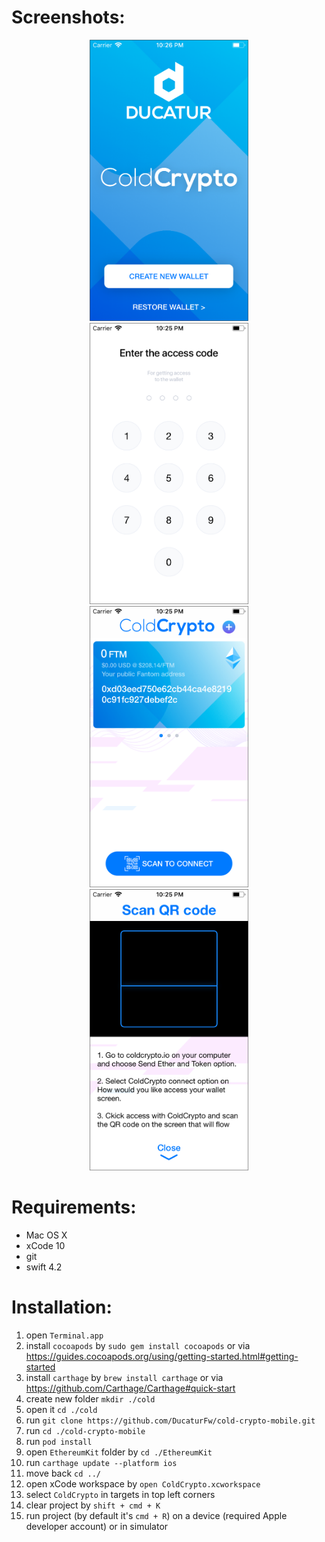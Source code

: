 # Screenshots:

<p align='center'>
<img src='https://github.com/DucaturFw/cold-crypto-mobile/raw/master/screens/img1.png' height='450' alt='screenshot' />
<img src='https://github.com/DucaturFw/cold-crypto-mobile/raw/master/screens/img2.png' height='450' alt='screenshot' />
<br/>
<img src='https://github.com/DucaturFw/cold-crypto-mobile/raw/master/screens/img3.png' height='450' alt='screenshot' />
<img src='https://github.com/DucaturFw/cold-crypto-mobile/raw/master/screens/img4.png' height='450' alt='screenshot' />
</p>

# Requirements:

* Mac OS X
* xCode 10
* git
* swift 4.2

# Installation:

1. open `Terminal.app`
2. install `cocoapods` by `sudo gem install cocoapods` or via https://guides.cocoapods.org/using/getting-started.html#getting-started
3. install `carthage` by `brew install carthage` or via https://github.com/Carthage/Carthage#quick-start
4. create new folder `mkdir ./cold`
5. open it `cd ./cold`
6. run `git clone https://github.com/DucaturFw/cold-crypto-mobile.git`
7. run `cd ./cold-crypto-mobile`
8. run `pod install`
9. open `EthereumKit` folder by `cd ./EthereumKit`
10. run `carthage update --platform ios`
11. move back `cd ../`
12. open xCode workspace by `open ColdCrypto.xcworkspace`
13. select `ColdCrypto` in targets in top left corners
14. clear project by `shift + cmd + K`
15. run project (by default it's `cmd + R`) on a device (required Apple developer account) or in simulator
